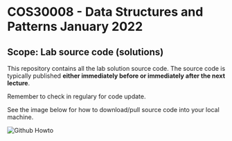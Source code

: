 COS30008 - Data Structures and Patterns
January 2022
==============
## Scope: Lab source code (solutions)

This repository contains all the lab solution source code.
The source code is typically published **either immediately before or immediately after the next lecture**. 

Remember to check in regulary for code update.

See the image below for how to download/pull source code into your local machine.

![Github Howto](@ducmle/../../lectures/images/Github-howto-sourcecode.png)